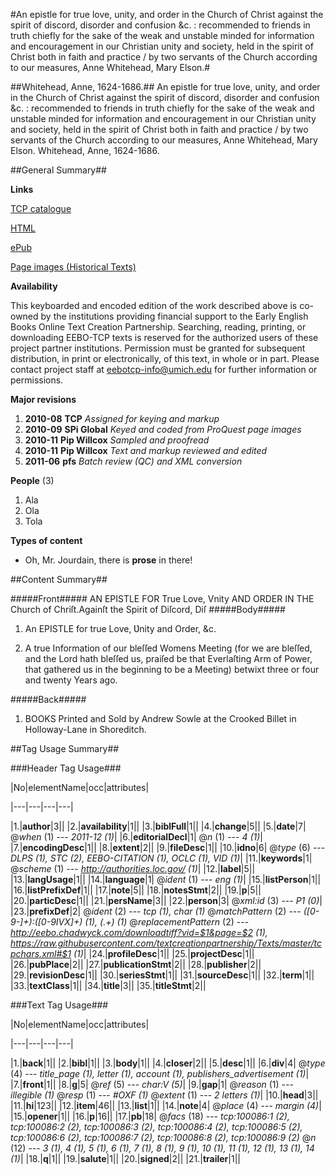 #An epistle for true love, unity, and order in the Church of Christ against the spirit of discord, disorder and confusion &c. : recommended to friends in truth chiefly for the sake of the weak and unstable minded for information and encouragement in our Christian unity and society, held in the spirit of Christ both in faith and practice / by two servants of the Church according to our measures, Anne Whitehead, Mary Elson.#

##Whitehead, Anne, 1624-1686.##
An epistle for true love, unity, and order in the Church of Christ against the spirit of discord, disorder and confusion &c. : recommended to friends in truth chiefly for the sake of the weak and unstable minded for information and encouragement in our Christian unity and society, held in the spirit of Christ both in faith and practice / by two servants of the Church according to our measures, Anne Whitehead, Mary Elson.
Whitehead, Anne, 1624-1686.

##General Summary##

**Links**

[TCP catalogue](http://www.ota.ox.ac.uk/tcp.html)

[HTML](http://www.ota.ox.ac.uk/text/A65830.html)

[ePub](http://www.ota.ox.ac.uk/text/A65830.epub)

[Page images (Historical Texts)](https://data.historicaltexts.jisc.ac.uk/view?pubId=eebo-13541589e&pageId=eebo-13541589e-100086-1)

**Availability**

This keyboarded and encoded edition of the work described above is co-owned by the institutions providing financial support to the Early English Books Online Text Creation Partnership. Searching, reading, printing, or downloading EEBO-TCP texts is reserved for the authorized users of these project partner institutions. Permission must be granted for subsequent distribution, in print or electronically, of this text, in whole or in part.  Please contact project staff at eebotcp-info@umich.edu for further information or permissions.

**Major revisions**

1. __2010-08__ __TCP__ *Assigned for keying and markup*
1. __2010-09__ __SPi Global__ *Keyed and coded from ProQuest page images*
1. __2010-11__ __Pip Willcox__ *Sampled and proofread*
1. __2010-11__ __Pip Willcox__ *Text and markup reviewed and edited*
1. __2011-06__ __pfs__ *Batch review (QC) and XML conversion*

**People** (3)
       
1. Ala
1. Ola
1. Tola

**Types of content**

  * Oh, Mr. Jourdain, there is **prose** in there!

##Content Summary##

#####Front#####
AN EPISTLE FOR True Love, Vnity AND ORDER IN THE Church of Chriſt.Againſt the Spirit of Diſcord, Diſ
#####Body#####

1. An EPISTLE for true Love, Ʋnity and Order, &c.

1. A true Information of our bleſſed Womens Meeting (for we are bleſſed, and the Lord hath bleſſed us, praiſed be that Ever­laſting Arm of Power, that gathered us in the beginning to be a Meeting) betwixt three or four and twenty Years ago.

#####Back#####

1. BOOKS Printed and Sold by Andrew Sowle at the Crooked Billet in Holloway-Lane in Shoreditch.

##Tag Usage Summary##

###Header Tag Usage###

|No|elementName|occ|attributes|

|---|---|---|---|

|1.|__author__|3||
|2.|__availability__|1||
|3.|__biblFull__|1||
|4.|__change__|5||
|5.|__date__|7| @_when_ (1) --- _2011-12 (1)_|
|6.|__editorialDecl__|1| @_n_ (1) --- _4 (1)_|
|7.|__encodingDesc__|1||
|8.|__extent__|2||
|9.|__fileDesc__|1||
|10.|__idno__|6| @_type_ (6) --- _DLPS (1), STC (2), EEBO-CITATION (1), OCLC (1), VID (1)_|
|11.|__keywords__|1| @_scheme_ (1) --- _http://authorities.loc.gov/ (1)_|
|12.|__label__|5||
|13.|__langUsage__|1||
|14.|__language__|1| @_ident_ (1) --- _eng (1)_|
|15.|__listPerson__|1||
|16.|__listPrefixDef__|1||
|17.|__note__|5||
|18.|__notesStmt__|2||
|19.|__p__|5||
|20.|__particDesc__|1||
|21.|__persName__|3||
|22.|__person__|3| @_xml:id_ (3) --- _P1 (0)_|
|23.|__prefixDef__|2| @_ident_ (2) --- _tcp (1), char (1)_ @_matchPattern_ (2) --- _([0-9\-]+):([0-9IVX]+) (1), (.+) (1)_ @_replacementPattern_ (2) --- _http://eebo.chadwyck.com/downloadtiff?vid=$1&page=$2 (1), https://raw.githubusercontent.com/textcreationpartnership/Texts/master/tcpchars.xml#$1 (1)_|
|24.|__profileDesc__|1||
|25.|__projectDesc__|1||
|26.|__pubPlace__|2||
|27.|__publicationStmt__|2||
|28.|__publisher__|2||
|29.|__revisionDesc__|1||
|30.|__seriesStmt__|1||
|31.|__sourceDesc__|1||
|32.|__term__|1||
|33.|__textClass__|1||
|34.|__title__|3||
|35.|__titleStmt__|2||


###Text Tag Usage###

|No|elementName|occ|attributes|

|---|---|---|---|

|1.|__back__|1||
|2.|__bibl__|1||
|3.|__body__|1||
|4.|__closer__|2||
|5.|__desc__|1||
|6.|__div__|4| @_type_ (4) --- _title_page (1), letter (1), account (1), publishers_advertisement (1)_|
|7.|__front__|1||
|8.|__g__|5| @_ref_ (5) --- _char:V (5)_|
|9.|__gap__|1| @_reason_ (1) --- _illegible (1)_ @_resp_ (1) --- _#OXF (1)_ @_extent_ (1) --- _2 letters (1)_|
|10.|__head__|3||
|11.|__hi__|123||
|12.|__item__|46||
|13.|__list__|1||
|14.|__note__|4| @_place_ (4) --- _margin (4)_|
|15.|__opener__|1||
|16.|__p__|16||
|17.|__pb__|18| @_facs_ (18) --- _tcp:100086:1 (2), tcp:100086:2 (2), tcp:100086:3 (2), tcp:100086:4 (2), tcp:100086:5 (2), tcp:100086:6 (2), tcp:100086:7 (2), tcp:100086:8 (2), tcp:100086:9 (2)_ @_n_ (12) --- _3 (1), 4 (1), 5 (1), 6 (1), 7 (1), 8 (1), 9 (1), 10 (1), 11 (1), 12 (1), 13 (1), 14 (1)_|
|18.|__q__|1||
|19.|__salute__|1||
|20.|__signed__|2||
|21.|__trailer__|1||
